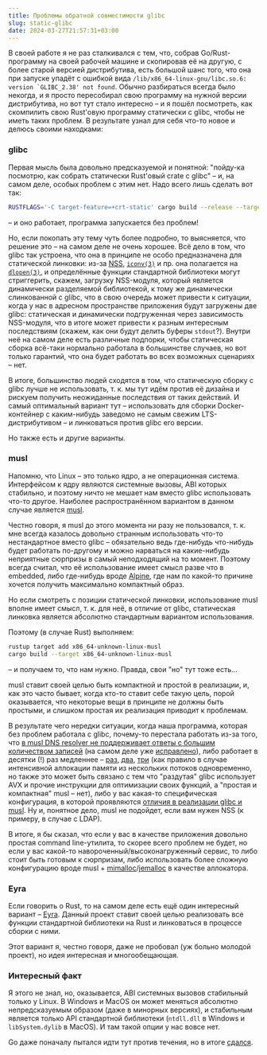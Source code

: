 ```yaml
---
title: Проблемы обратной совместимости glibc
slug: static-glibc
date: 2024-03-27T21:57:31+03:00
---
```


В своей работе я не раз сталкивался с тем, что, собрав Go/Rust-программу на своей рабочей машине и скопировав её на другую, с более старой версией дистрибутива, есть большой шанс того, что она при запуске упадёт с ошибкой вида ```/lib/x86_64-linux-gnu/libc.so.6: version `GLIBC_2.38' not found```. Обычно разбираться всегда было некогда, и я просто пересобирал свою программу на нужной версии дистрибутива, но вот тут стало интересно – и я пошёл посмотреть, как скомпилить свою Rust'овую программу статически с glibc, чтобы не иметь таких проблем. В результате узнал для себя что-то новое и делюсь своими находками:

### glibc

Первая мысль была довольно предсказуемой и понятной: "пойду-ка посмотрю, как собрать статически Rust'овый crate с glibc" – и, на самом деле, особых проблем с этим нет. Надо всего лишь сделать вот так:
```bash
RUSTFLAGS='-C target-feature=+crt-static' cargo build --release --target x86_64-unknown-linux-gnu
```
– и оно работает, программа запускается без проблем!

Но, если покопать эту тему чуть более подробно, то выясняется, что решение это – на самом деле не очень хорошее. Всё дело в том, что glibc так устроена, что она в принципе не особо предназначена для статической линковки: из-за [NSS](http://man7.org/linux/man-pages/man5/nsswitch.conf.5.html), [`iconv(3)`](http://man7.org/linux/man-pages/man3/iconv.3.html) и пр. она полагается на [`dlopen(3)`](http://man7.org/linux/man-pages/man3/dlopen.3.html), и определённые функции стандартной библиотеки могут стриггерить, скажем, загрузку NSS-модуля, который является динамически разделяемой библиотекой, к тому же динамически слинкованной с glibc, что в свою очередь может привести к ситуации, когда у нас в адресном пространстве приложения будут загружены две glibc: статическая и динамически подгруженная через зависимость NSS-модуля, что в итоге может привести к разным интересным последствиям (скажем, как они будут делить буферы `stdout`?). Внутри неё на самом деле есть различные подпорки, чтобы статическая сборка всё-таки нормально работала в большинстве случаев, но вот только гарантий, что она будет работать во всех возможных сценариях – нет.

В итоге, большинство людей сходятся в том, что статическую сборку с glibc лучше не использовать, т. к. мы тут идём против её дизайна и рискуем получить неожиданные последствия от таких действий. И самый оптимальный вариант тут – использовать для сборки Docker-контейнер с каким-нибудь заведомо не самым свежим LTS-дистрибутивом – и линковаться против glibc его версии.

Но также есть и другие варианты.

### musl

Напомню, что Linux – это только ядро, а не операционная система. Интерфейсом к ядру являются системные вызовы, ABI которых стабильно, и поэтому ничто не мешает нам вместо glibc использовать что-то другое. Наиболее распространённом вариантом в данном случае является [musl](https://musl.libc.org/).

Честно говоря, я musl до этого момента ни разу не пользовался, т. к. мне всегда казалось довольно странным использовать что-то нестандартное вместо glibc – обязательно ведь где-нибудь что-нибудь будет работать по-другому и можно нарваться на какие-нибудь неприятные сюрпризы в самый неподходящий на то момент. Поэтому всегда считал, что её использование имеет смысл разве что в embedded, либо где-нибудь вроде [Alpine](https://www.alpinelinux.org/), где нам по какой-то причине хочется получить максимально компактный образ.

Но если смотреть с позиции статической линковки, использование musl вполне имеет смысл, т. к. для неё, в отличие от glibc, статическая линковка является абсолютно стандартным вариантом использования.

Поэтому (в случае Rust) выполняем:
```bash
rustup target add x86_64-unknown-linux-musl
cargo build --target x86_64-unknown-linux-musl
```
– и получаем то, что нам нужно. Правда, свои "но" тут тоже есть...

musl ставит своей целью быть компактной и простой в реализации, и, как это часто бывает, когда кто-то ставит себе такую цель, порой оказывается, что некоторые вещи в принципе не должны быть простыми, и слишком простая их реализация приводит к проблемам.

В результате чего нередки ситуации, когда наша программа, которая без проблем работала с glibc, почему-то перестала работать из-за того, что [в musl DNS resolver не поддерживает ответы с большим количеством записей](https://purplecarrot.co.uk/post/2021-09-04-does_alpine-resolve_dns_properly/) (на самом деле уже [исправлено](https://www.furorteutonicus.eu/2023-10-02-musl-alpine-dns)), либо работает в десятки (!) раз медленнее – [раз](https://www.linkedin.com/pulse/testing-alternative-c-memory-allocators-pt-2-musl-mystery-gomes/), [два](https://andygrove.io/2020/05/why-musl-extremely-slow/), [три](https://twitter.com/theomn/status/1149853793636368384) (как правило в случае интенсивной аллокации памяти из нескольких потоков одновременно, но также это может быть связано с тем что "раздутая" glibc использует AVX и прочие инструкции для оптимизации своих функций, а "простая и компактная" musl – нет), либо у вас какая-то специфическая конфигурация, в которой проявляются [отличия в реализации glibc и musl](https://github.com/gliderlabs/docker-alpine/blob/460819debdada8db435a3619c688a702bdd3420b/docs/caveats.md). Ну и, понятное дело, musl не подойдет, если вам нужен NSS (к примеру, в случае с LDAP).

В итоге, я бы сказал, что если у вас в качестве приложения довольно простая command line-утилита, то скорее всего проблем не будет, но если у вас какой-то навороченный/высоконагруженный сервис, то либо стоит быть готовым к сюрпризам, либо использовать более сложную конфигурацию вроде musl + [mimalloc](https://github.com/microsoft/mimalloc)/[jemalloc](https://jemalloc.net/) в качестве аллокатора.

### Eyra

Если говорить о Rust, то на самом деле есть ещё один интересный вариант – [Eyra](https://github.com/sunfishcode/eyra/). Данный проект ставит своей целью реализовать все функции стандартной библиотеки на Rust и линковаться в процессе сборки с ними.

Этот вариант я, честно говоря, даже не пробовал (уж больно молодой проект), но идея интересная и многообещающая.

### Интересный факт

Я этого не знал, но, оказывается, ABI системных вызовов стабильный только у Linux. В Windows и MacOS он может меняться абсолютно непредсказуемым образом (даже в минорных версиях), и стабильным является только API стандартной библиотеки (`ntdll.dll` в Windows и `libSystem.dylib` в MacOS). И там такой опции у нас вовсе нет.

Go даже поначалу пытался идти тут против течения, но в итоге [сдался](https://golang.org/doc/go1.11#runtime).

